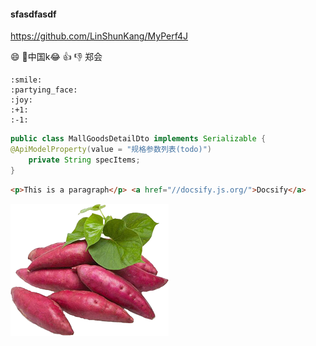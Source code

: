 #### sfasdfasdf <!-- {docsify-ignore-all} -->

https://github.com/LinShunKang/MyPerf4J

:smile:
:partying_face:中国k:joy:
:+1:
:-1:
郑会

```agsl
:smile:
:partying_face:
:joy:
:+1:
:-1:
```

```java
public class MallGoodsDetailDto implements Serializable {
@ApiModelProperty(value = "规格参数列表(todo)")
    private String specItems;
}
```

```html
<p>This is a paragraph</p> <a href="//docsify.js.org/">Docsify</a> 
```

![1](../images/hongshu.png ':no-zoom')